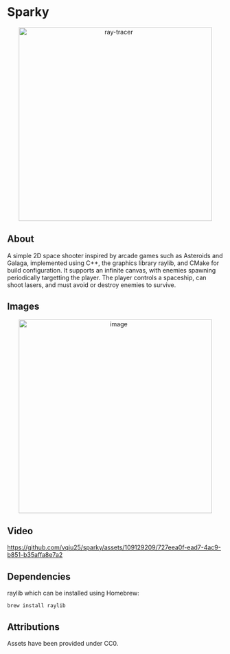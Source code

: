 # Sparky

<p align="center">
  <img width="450" alt="ray-tracer" src="https://github.com/vqiu25/sparky/assets/109129209/72a52f35-8bbd-439f-82d9-b10ae6984f40">
</p>

## About
A simple 2D space shooter inspired by arcade games such as Asteroids and Galaga, implemented using C++, the graphics library raylib, and CMake for build configuration. It supports an infinite canvas, with enemies spawning periodically targetting the player. The player controls a spaceship, can shoot lasers, and must avoid or destroy enemies to survive.

## Images
<p align="center">
  <img width="450" alt="image" src="https://github.com/vqiu25/sparky/assets/109129209/f6519e58-db7e-448a-8643-0ccd3af98647">
</p>

## Video
https://github.com/vqiu25/sparky/assets/109129209/727eea0f-ead7-4ac9-b851-b35affa8e7a2

## Dependencies
raylib which can be installed using Homebrew:

`brew install raylib`

## Attributions
Assets have been provided under CC0.
